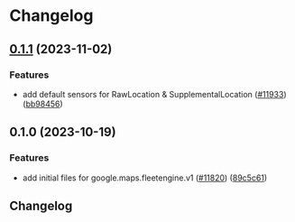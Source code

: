 # Changelog

## [0.1.1](https://github.com/googleapis/google-cloud-python/compare/google-maps-fleetengine-v0.1.0...google-maps-fleetengine-v0.1.1) (2023-11-02)


### Features

* add default sensors for RawLocation & SupplementalLocation ([#11933](https://github.com/googleapis/google-cloud-python/issues/11933)) ([bb98456](https://github.com/googleapis/google-cloud-python/commit/bb984561b7e80aeb52afea189904e1fe9c5abeea))

## 0.1.0 (2023-10-19)


### Features

* add initial files for google.maps.fleetengine.v1 ([#11820](https://github.com/googleapis/google-cloud-python/issues/11820)) ([89c5c61](https://github.com/googleapis/google-cloud-python/commit/89c5c61c8f8231dad4ec43ce95d9671abcfe3aa5))

## Changelog
